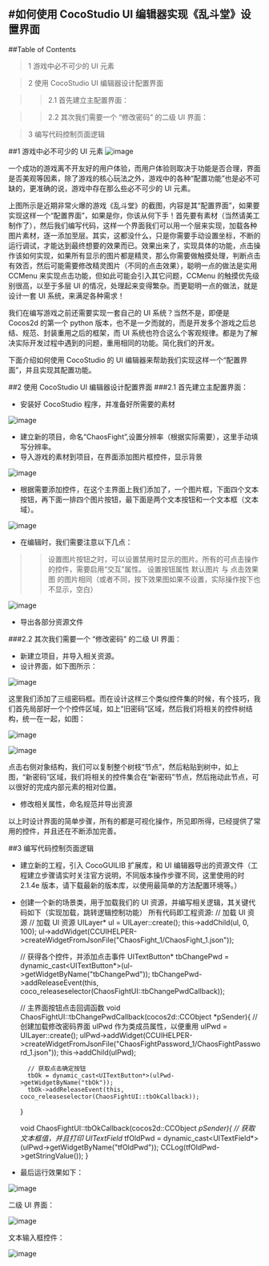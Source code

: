 #如何使用 CocoStudio UI 编辑器实现《乱斗堂》设置界面
---

##Table of Contents
> 1 游戏中必不可少的 UI 元素

> 2 使用 CocoStudio UI 编辑器设计配置界面

>> 2.1 首先建立主配置界面：

>> 2.2 其次我们需要一个 “修改密码” 的二级 UI 界面：

> 3 编写代码控制页面逻辑

##1 游戏中必不可少的 UI 元素
![image](./res/1.png)

一个成功的游戏离不开友好的用户体验，而用户体验则取决于功能是否合理，界面是否美观等因素，除了游戏的核心玩法之外，游戏中的各种“配置功能”也是必不可缺的，更准确的说，游戏中存在那么些必不可少的 UI 元素。

上图所示是近期非常火爆的游戏《乱斗堂》的截图，内容是其“配置界面”，如果要实现这样一个“配置界面”，如果是你，你该从何下手！首先要有素材（当然请美工制作了），然后我们编写代码，这样一个界面我们可以用一个层来实现，加载各种图片素材，逐一添加至层。其实，这都没什么，只是你需要手动设置坐标，不断的运行调试，才能达到最终想要的效果而已。效果出来了，实现具体的功能，点击操作该如何实现，如果所有显示的图片都是精灵，那么你需要做触摸处理，判断点击有效否，然后可能需要修改精灵图片（不同的点击效果），聪明一点的做法是实用 CCMenu 来实现点击功能，但如此可能会引入其它问题，CCMenu 的触摸优先级别很高，以至于多层 UI 的情况，处理起来变得繁杂。而更聪明一点的做法，就是设计一套 UI 系统，来满足各种需求！

我们在编写游戏之前还需要实现一套自己的 UI 系统？当然不是，即便是 Cocos2d 的第一个 python 版本，也不是一夕而就的，而是开发多个游戏之后总结、规范、封装重用之后的框架，而 UI 系统也符合这么个客观规律。都是为了解决实际开发过程中遇到的问题，重用相同的功能。简化我们的开发。

下面介绍如何使用 CocoStudio 的 UI 编辑器来帮助我们实现这样一个“配置界面”，并且实现其配置功能。

##2 使用 CocoStudio UI 编辑器设计配置界面
###2.1 首先建立主配置界面：


- 安装好 CocoStudio 程序，并准备好所需要的素材

![image](./res/2.png)

- 建立新的项目，命名“ChaosFight”,设置分辨率（根据实际需要），这里手动填写分辨率。
- 导入游戏的素材到项目，在界面添加图片框控件，显示背景

![image](./res/3.png)

- 根据需要添加控件，在这个主界面上我们添加了，一个图片框，下面四个文本按钮，再下面一排四个图片按钮，最下面是两个文本按钮和一个文本框（文本域）。

![image](./res/4.png)

- 在编辑时，我们需要注意以下几点：
>>设置图片按钮之时，可以设置禁用时显示的图片。所有的可点击操作的控件，需要启用“交互”属性。
>>设置按钮属性 默认图片 与 点击效果图 的图片相同（或者不同，按下效果图如果不设置，实际操作按下也不显示，空白）

![image](./res/5.png)

- 导出各部分资源文件

###2.2 其次我们需要一个 “修改密码” 的二级 UI 界面：
- 新建立项目，并导入相关资源。
- 设计界面，如下图所示：

![image](./res/6.png)

这里我们添加了三组密码框。而在设计这样三个类似控件集的时候，有个技巧，我们首先局部好一个个控件区域，如上“旧密码”区域，然后我们将相关的控件树结构，统一在一起，如图：

![image](./res/7.png)

![image](./res/8.png)

  点击右侧对象结构，我们可以复制整个树枝“节点”，然后粘贴到树中，如上图，“新密码”区域，我们将相关的控件集合在“新密码”节点，然后拖动此节点，可以很好的完成内部元素的相对位置。

- 修改相关属性，命名规范并导出资源

以上时设计界面的简单步骤，所有的都是可视化操作，所见即所得，已经提供了常用的控件，并且还在不断添加完善。

##3 编写代码控制页面逻辑
- 建立新的工程，引入 CocoGUILIB 扩展库，和 UI 编辑器导出的资源文件（工程建立步骤请实时关注官方说明，不同版本操作步骤不同，这里使用的时 2.1.4e 版本，请下载最新的版本库，以使用最简单的方法配置环境等。）
- 创建一个新的场景类，用于加载我们的 UI 资源，并编写相关逻辑，其关键代码如下（实现加载，跳转逻辑控制功能） 所有代码即工程资源:
	// 加载 UI 资源
	// 加载 UI 资源
	UILayer* ul = UILayer::create();
	this->addChild(ul, 0, 100);
	ul->addWidget(CCUIHELPER->createWidgetFromJsonFile("ChaosFight_1/ChaosFight_1.json"));
	 
	// 获得各个控件，并添加点击事件
	UITextButton* tbChangePwd = dynamic_cast<UITextButton*>(ul->getWidgetByName("tbChangePwd"));
	tbChangePwd->addReleaseEvent(this, coco_releaseselector(ChaosFightUI::tbChangePwdCallback));
	 
	// 主界面按钮点击回调函数
	void ChaosFightUI::tbChangePwdCallback(cocos2d::CCObject *pSender){
	    // 创建加载修改密码界面 ulPwd 作为类成员属性，以便重用
	    ulPwd = UILayer::create();
	    ulPwd->addWidget(CCUIHELPER->createWidgetFromJsonFile("ChaosFightPassword_1/ChaosFightPassword_1.json"));
	    this->addChild(ulPwd);
	 
	    // 获取点击确定按钮
	    tbOk = dynamic_cast<UITextButton*>(ulPwd->getWidgetByName("tbOk"));
	    tbOk->addReleaseEvent(this, coco_releaseselector(ChaosFightUI::tbOkCallback));
	}
	 
	void ChaosFightUI::tbOkCallback(cocos2d::CCObject *pSender){
	    // 获取文本框值，并且打印
	    UITextField* tfOldPwd = dynamic_cast<UITextField*>(ulPwd->getWidgetByName("tfOldPwd"));
	    CCLog(tfOldPwd->getStringValue());
	}

- 最后运行效果如下：

![image](./res/9.png)

二级 UI 界面：

![image](./res/10.png)

文本输入框控件：

![image](./res/11.png)